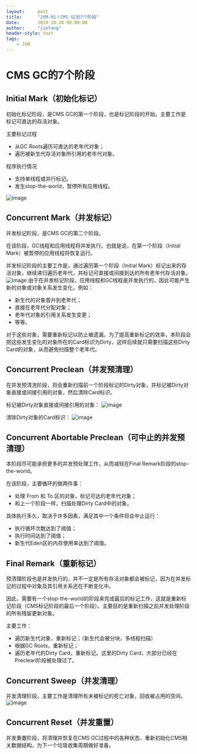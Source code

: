 ```yaml
---
layout:     post
title:      "JVM-01丨CMS GC的7个阶段"
date:       2019-10-28 00:00:00
author:     "jiefang"
header-style: text
tags:
    - JVM
---
```

# CMS GC的7个阶段
## Initial Mark（初始化标记）
初始化标记阶段，是CMS GC的第一个阶段，也是标记阶段的开始。主要工作是标记可直达的存活对象。

主要标记过程

- 从GC Roots遍历可直达的老年代对象；
- 遍历被新生代存活对象所引用的老年代对象。

程序执行情况
- 支持单线程或并行标记。
- 发生stop-the-world，暂停所有应用线程。

![image](http://dl2.iteye.com/upload/attachment/0131/2068/968e71fc-3298-3263-8918-8363a5ba867a.png)

## Concurrent Mark（并发标记）

并发标记阶段，是CMS GC的第二个阶段。

在该阶段，GC线程和应用线程将并发执行。也就是说，在第一个阶段（Initial Mark）被暂停的应用线程将恢复运行。

并发标记阶段的主要工作是，通过遍历第一个阶段（Initial Mark）标记出来的存活对象，继续递归遍历老年代，并标记可直接或间接到达的所有老年代存活对象。
![image](http://dl2.iteye.com/upload/attachment/0131/2070/71fcfc2a-b343-3cab-99ef-a63d36df2b2d.png)
由于在并发标记阶段，应用线程和GC线程是并发执行的，因此可能产生新的对象或对象关系发生变化，例如：

- 新生代的对象晋升到老年代；
- 直接在老年代分配对象；
- 老年代对象的引用关系发生变更；
- 等等。

对于这些对象，需要重新标记以防止被遗漏。为了提高重新标记的效率，本阶段会把这些发生变化的对象所在的Card标识为Dirty，这样后续就只需要扫描这些Dirty Card的对象，从而避免扫描整个老年代。
## Concurrent Preclean（并发预清理）
在并发预清洗阶段，将会重新扫描前一个阶段标记的Dirty对象，并标记被Dirty对象直接或间接引用的对象，然后清除Card标识。

标记被Dirty对象直接或间接引用的对象：
![image](http://dl2.iteye.com/upload/attachment/0131/2072/b07e5898-013c-3bc5-bb1d-0b67949fee65.png)

清除Dirty对象的Card标识：
![image](http://dl2.iteye.com/upload/attachment/0131/2074/56495ecc-b70b-3695-963d-05360c9a75fe.png)

## Concurrent Abortable Preclean（可中止的并发预清理）
本阶段尽可能承担更多的并发预处理工作，从而减轻在Final Remark阶段的stop-the-world。

在该阶段，主要循环的做两件事：

- 处理 From 和 To 区的对象，标记可达的老年代对象；
- 和上一个阶段一样，扫描处理Dirty Card中的对象。

具体执行多久，取决于许多因素，满足其中一个条件将会中止运行：

- 执行循环次数达到了阈值；
- 执行时间达到了阈值；
- 新生代Eden区的内存使用率达到了阈值。

## Final Remark（重新标记）
预清理阶段也是并发执行的，并不一定是所有存活对象都会被标记，因为在并发标记的过程中对象及其引用关系还在不断变化中。

因此，需要有一个stop-the-world的阶段来完成最后的标记工作，这就是重新标记阶段（CMS标记阶段的最后一个阶段）。主要目的是重新扫描之前并发处理阶段的所有残留更新对象。

主要工作：

- 遍历新生代对象，重新标记；（新生代会被分块，多线程扫描）
- 根据GC Roots，重新标记；
- 遍历老年代的Dirty Card，重新标记。这里的Dirty Card，大部分已经在Preclean阶段被处理过了。

## Concurrent Sweep（并发清理）
并发清理阶段，主要工作是清理所有未被标记的死亡对象，回收被占用的空间。
![image](http://dl2.iteye.com/upload/attachment/0131/2076/d3bd25bd-e2aa-3552-8b12-e2dc9a978067.png)

## Concurrent Reset（并发重置）
并发重置阶段，将清理并恢复在CMS GC过程中的各种状态，重新初始化CMS相关数据结构，为下一个垃圾收集周期做好准备。
